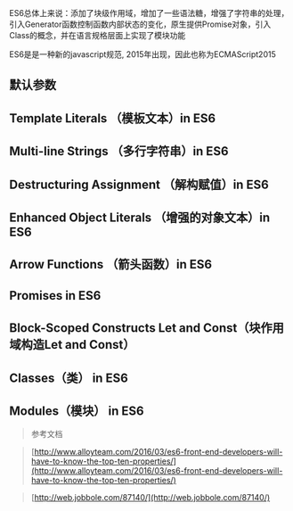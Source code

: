 ES6总体上来说：添加了块级作用域，增加了一些语法糖，增强了字符串的处理，引入Generator函数控制函数内部状态的变化，原生提供Promise对象，引入Class的概念，并在语言规格层面上实现了模块功能

<!--more-->

ES6是是一种新的javascript规范, 2015年出现，因此也称为ECMAScript2015

## 默认参数

## Template Literals （模板文本）in ES6
## Multi-line Strings （多行字符串）in ES6
## Destructuring Assignment （解构赋值）in ES6
## Enhanced Object Literals （增强的对象文本）in ES6
## Arrow Functions （箭头函数）in ES6
## Promises in ES6
## Block-Scoped Constructs Let and Const（块作用域构造Let and Const）
## Classes（类） in ES6
## Modules（模块） in ES6

> 参考文档

> [http://www.alloyteam.com/2016/03/es6-front-end-developers-will-have-to-know-the-top-ten-properties/](http://www.alloyteam.com/2016/03/es6-front-end-developers-will-have-to-know-the-top-ten-properties/)

> [http://web.jobbole.com/87140/](http://web.jobbole.com/87140/)

